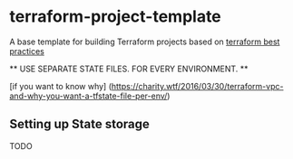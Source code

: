 # terraform-project-template

A base template for building Terraform projects based on [terraform best practices
](https://github.com/johnmccuk/terraform-best-practices.git)

** USE SEPARATE STATE FILES. FOR EVERY ENVIRONMENT. **

[if you want to know why] (https://charity.wtf/2016/03/30/terraform-vpc-and-why-you-want-a-tfstate-file-per-env/)

## Setting up State storage

TODO
